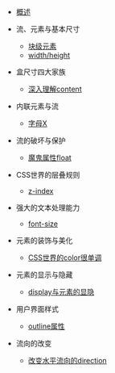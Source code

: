   * [概述](basic.md)

* 流、元素与基本尺寸
  * [块级元素](block/bk-1.md)
  * [width/height](block/bk-2.md)

* 盒尺寸四大家族
  * [深入理解content](boxSize/content.md)

* 内联元素与流
  * [字母X](inline/worldx.md)

* 流的破坏与保护
  * [魔鬼属性float](destoryProtect/float.md)

* CSS世界的层叠规则
  * [z-index](zindex/zi.md)


* 强大的文本处理能力
  * [font-size](text/fontSize.md)


* 元素的装饰与美化
  * [CSS世界的color很单调](beautify/color.md)

* 元素的显示与隐藏
  * [display与元素的显隐](showHide/display.md)

* 用户界面样式
  * [outline属性](webStyle/outline.md)

* 流向的改变
  * [改变水平流向的direction](change/direction.md)